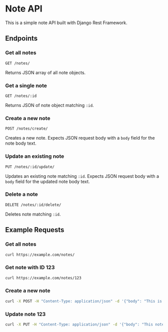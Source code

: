 # Note API

This is a simple note API built with Django Rest Framework.

## Endpoints

### Get all notes

`GET /notes/`

Returns JSON array of all note objects.

### Get a single note

`GET /notes/:id`

Returns JSON of note object matching `:id`.

### Create a new note

`POST /notes/create/`

Creates a new note. Expects JSON request body with a `body` field for the note body text.

### Update an existing note

`PUT /notes/:id/update/`

Updates an existing note matching `:id`. Expects JSON request body with a `body` field for the updated note body text.

### Delete a note

`DELETE /notes/:id/delete/`

Deletes note matching `:id`.

## Example Requests

### Get all notes

```bash
curl https://example.com/notes/
```

### Get note with ID 123

```bash
curl https://example.com/notes/123
```

### Create a new note

```bash
curl -X POST -H "Content-Type: application/json" -d '{"body": "This is a new note"}' https://example.com/notes/create/

```

### Update note 123

```bash
curl -X PUT -H "Content-Type: application/json" -d '{"body": "This note has been updated"}' https://example.com/notes/123/update/

```
